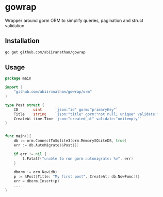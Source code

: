 # gowrap

Wrapper around gorm ORM to simplify queries, pagination 
and struct validation.

## Installation

```bash
go get github.com/abiiranathan/gowrap
```


## Usage

```go
package main

import (
    "github.com/abiiranathan/gowrap/orm"
)

type Post struct {
	ID       uint      `json:"id" gorm:"primaryKey"`
	Title    string    `json:"title" gorm:"not null; unique" validate:"required,max=255"`
	CreateAt time.Time `json:"created_at" validate:"omitempty"`
}


func main(){
    db := orm.ConnectToSqlite3(orm.MemorySQLiteDB, true)
	err := db.AutoMigrate(&Post{})

	if err != nil {
		t.Fatalf("unable to run gorm automigrate: %v", err)
	}
  
	dborm := orm.New(db)
    p := &Post{Title: "My first post", CreateAt: db.NowFunc()}
	err = dborm.Insert(p)
    ...
}

```